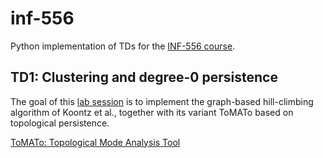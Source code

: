 # inf-556

Python implementation of TDs for the [INF-556 course](https://www.enseignement.polytechnique.fr/informatique/INF556/).


## TD1: Clustering and degree-0 persistence

The goal of this [lab session](https://www.enseignement.polytechnique.fr/informatique/INF556/TD2/indexa.html) is to implement the graph-based hill-climbing algorithm of Koontz et al., 
together with its variant ToMATo based on topological persistence. 

[ToMATo: Topological Mode Analysis Tool](https://geometrica.saclay.inria.fr/team/Steve.Oudot/papers/cgos-pbc-09/cgos-pbcrm-11.pdf)

